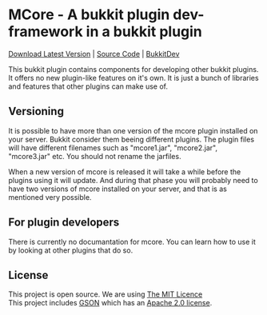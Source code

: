 MCore - A bukkit plugin dev-framework in a bukkit plugin
====================
[Download Latest Version](https://github.com/MassiveCraft/mcore/downloads) | [Source Code](https://github.com/MassiveCraft/mcore) | [BukkitDev](http://dev.bukkit.org/server-mods/mcore/)

This bukkit plugin contains components for developing other bukkit plugins. It offers no new plugin-like features on it's own. It is just a bunch of libraries and features that other plugins can make use of.

Versioning
----------
It is possible to have more than one version of the mcore plugin installed on your server. Bukkit consider them beeing different plugins. The plugin files will have different filenames such as "mcore1.jar", "mcore2.jar", "mcore3.jar" etc. You should not rename the jarfiles. 

When a new version of mcore is released it will take a while before the plugins using it will update. And during that phase you will probably need to have two versions of mcore installed on your server, and that is as mentioned very possible.

For plugin developers
----------
There is currently no documantation for mcore. You can learn how to use it by looking at other plugins that do so.

License
----------
This project is open source. We are using [The MIT Licence](http://www.opensource.org/licenses/MIT)<br>
This project includes [GSON](http://code.google.com/p/google-gson/) which has an [Apache 2.0 license](http://www.apache.org/licenses/LICENSE-2.0).

